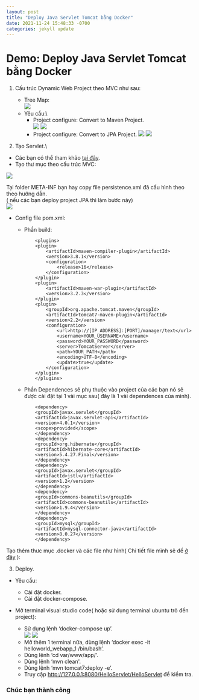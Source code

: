```yaml
---
layout: post
title: "Deploy Java Servlet Tomcat bằng Docker"
date: 2021-11-24 15:48:33 -0700
categories: jekyll update
---
```


# Demo: Deploy Java Servlet Tomcat bằng Docker

1. Cấu trúc Dynamic Web Project theo MVC như sau:
   - Tree Map:\
    ![](https://raw.githubusercontent.com/anhquan02/anhquan02.github.io/anhquan02/docs/img/demo-deploy/1.png)
   - Yêu cầu:\
     - Project configure: Convert to Maven Project.\
        ![](https://raw.githubusercontent.com/anhquan02/anhquan02.github.io/anhquan02/docs/img/demo-deploy/2.png)
        ![](https://raw.githubusercontent.com/anhquan02/anhquan02.github.io/anhquan02/docs/img/demo-deploy/3.png)
      - Project configure: Convert to JPA Project.
        ![](https://raw.githubusercontent.com/anhquan02/anhquan02.github.io/anhquan02/docs/img/demo-deploy/4.png)
        ![](https://raw.githubusercontent.com/anhquan02/anhquan02.github.io/anhquan02/docs/img/demo-deploy/5.png)

2. Tạo Servlet.\
- Các bạn có thể tham khảo [tại đây](https://anhquan02.github.io/jekyll/update/2021/11/03/Hello-world-servlet.html).
- Tạo thư mục theo cấu trúc MVC:

![](https://raw.githubusercontent.com/anhquan02/anhquan02.github.io/anhquan02/docs/img/demo-deploy/6.png)


Tại folder META-INF bạn hay copy file persistence.xml đã cấu hình theo theo hướng dẫn.\
( nếu các bạn deploy project JPA thì làm bước này)\
![](https://raw.githubusercontent.com/anhquan02/anhquan02.github.io/anhquan02/docs/img/demo-deploy/7.png)

- Config file pom.xml:
  - Phần build:

            <plugins>
            <plugin>            
                <artifactId>maven-compiler-plugin</artifactId>
                <version>3.8.1</version>
                <configuration>
                    <release>16</release>
                </configuration>
            </plugin>
            <plugin>
                <artifactId>maven-war-plugin</artifactId>
                <version>3.2.3</version>            
            </plugin>
            <plugin>
                <groupId>org.apache.tomcat.maven</groupId>
                <artifactId>tomcat7-maven-plugin</artifactId>
                <version>2.2</version>
                <configuration>
                    <url>http://[IP_ADDRESS]:[PORT]/manager/text</url>
                    <username>YOUR_USERNAME</username>
                    <password>YOUR_PASSWORD</password>
                    <server>TomcatServer</server>
                    <path>YOUR_PATH</path>
                    <encoding>UTF-8</encoding>
                    <update>true</update>
                </configuration>
            </plugin>
            </plugins>  

  - Phần Dependences sẽ phụ thuộc vào project của các bạn nó sẽ được cài đặt tại 1 vài mục sau( đây là 1 vài dependences của mình).

            <dependency>
            <groupId>javax.servlet</groupId>
            <artifactId>javax.servlet-api</artifactId>
            <version>4.0.1</version>
            <scope>provided</scope>
            </dependency>
            <dependency>
            <groupId>org.hibernate</groupId>
            <artifactId>hibernate-core</artifactId>
            <version>5.4.27.Final</version>
            </dependency>
            <dependency>
            <groupId>javax.servlet</groupId>
            <artifactId>jstl</artifactId>
            <version>1.2</version>
            </dependency>
            <dependency>
            <groupId>commons-beanutils</groupId>
            <artifactId>commons-beanutils</artifactId>
            <version>1.9.4</version>
            </dependency>
            <dependency>
            <groupId>mysql</groupId>
            <artifactId>mysql-connector-java</artifactId>
            <version>8.0.27</version>
            </dependency>


Tạo thêm thưc mục .docker và các file như hình( Chi tiết file mình sẽ để [ở đây](https://github.com/anhquan02/hello-world) ):

3. Deploy.
- Yêu cầu: 
  - Cài đặt docker.
  - Cài đặt docker-compose.

- Mở terminal visual studio code( hoặc sử dụng terminal ubuntu trỏ đến project):

  - Sử dụng lệnh ‘docker-compose up’.\
    ![](https://raw.githubusercontent.com/anhquan02/anhquan02.github.io/anhquan02/docs/img/demo-deploy/8.png)
    ![](https://raw.githubusercontent.com/anhquan02/anhquan02.github.io/anhquan02/docs/img/demo-deploy/9.png)
  - Mở thêm 1 terminal nữa, dùng lệnh ‘docker exec -it  helloworld_webapp_1 /bin/bash’.
  - Dùng lệnh ‘cd var/www/app/’.
  - Dùng lệnh ‘mvn clean'.
  - Dùng lệnh ‘mvn tomcat7:deploy -e’.
  - Truy cập http://127.0.0.1:8080/HelloServlet/HelloServlet để kiểm tra.

### Chúc bạn thành công
